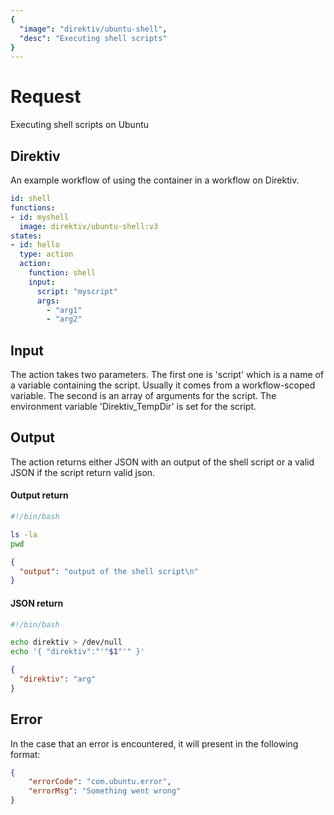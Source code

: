 ```yaml
---
{
  "image": "direktiv/ubuntu-shell",
  "desc": "Executing shell scripts"
}
---
```

# Request

Executing shell scripts on Ubuntu

## Direktiv

An example workflow of using the container in a workflow on Direktiv.


```yaml
id: shell
functions:
- id: myshell
  image: direktiv/ubuntu-shell:v3
states:
- id: hello
  type: action
  action:
    function: shell
    input:
      script: "myscript"
      args: 
        - "arg1"
        - "arg2"
```

## Input

The action takes two parameters. The first one is 'script' which is a name of a variable containing the script. Usually it comes from a workflow-scoped variable. The second is an array of arguments for the script. The environment variable 'Direktiv_TempDir' is set for the script.

## Output

The action returns either JSON with an output of the shell script or a valid JSON if the script return valid json.

#### Output return

```sh
#!/bin/bash

ls -la
pwd
```

```json
{
  "output": "output of the shell script\n"
}
```

#### JSON return

```sh
#!/bin/bash

echo direktiv > /dev/null
echo '{ "direktiv":"'"$1"'" }'
```

```json
{
  "direktiv": "arg"
}
```

## Error

In the case that an error is encountered, it will present in the following format:

```json
{
    "errorCode": "com.ubuntu.error",
    "errorMsg": "Something went wrong"
}
```

